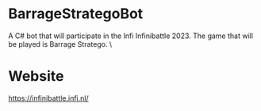 # BarrageStrategoBot
A C# bot that will participate in the Infi Infinibattle 2023. The game that will be played is Barrage Stratego. \
# Website
https://infinibattle.infi.nl/
